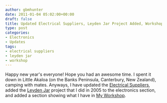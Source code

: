 ```yaml
---
author: gbmhunter
date: 2011-01-04 05:02:00+00:00
draft: false
title: Updated Electrical Suppliers, Leyden Jar Project Added, Workshop Images Uploaded
type: post
categories:
- Electronics
- Updates
tags:
- electrical suppliers
- leyden jar
- workshop
---
```


Happy new year's everyone! Hope you had an awesome time. I spent it down in Little Akaloa (on the Banks Peninsula, Canterbury, New Zealand), camping with mates. Anyways, I have updated the [Electrical Suppliers](/electronics/general/electrical-suppliers/), added the [Leyden Jar](/electronics/projects/leyden-jars-high-voltage-bottle-capacitors) project that I did in 2005 to the electronics section, and added a section showing what I have in [My Workshop](/electronics/other/my-workshop).
